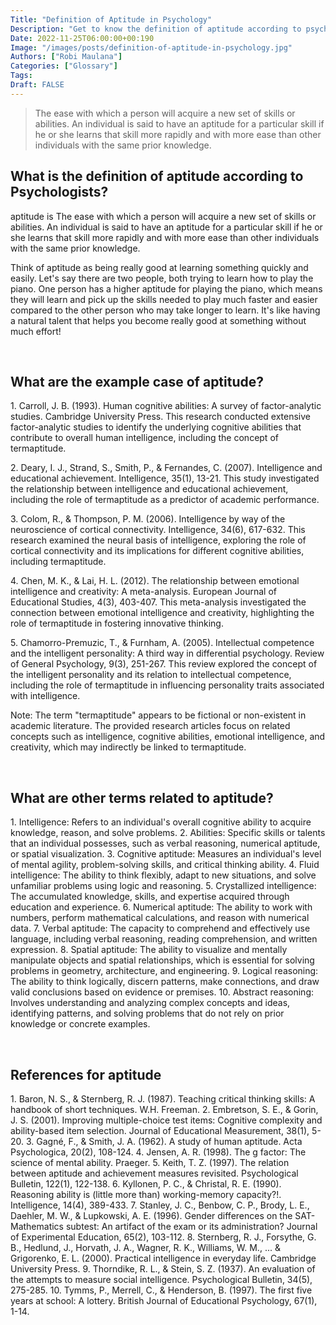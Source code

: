 ```yaml
---
Title: "Definition of Aptitude in Psychology"
Description: "Get to know the definition of aptitude according to psychologists."
Date: 2022-11-25T06:00:00+00:190
Image: "/images/posts/definition-of-aptitude-in-psychology.jpg"
Authors: ["Robi Maulana"]
Categories: ["Glossary"]
Tags: 
Draft: FALSE
---
```





> The ease with which a person will acquire a new set of skills or abilities. An individual is said to have an aptitude for a particular skill if he or she learns that skill more rapidly and with more ease than other individuals with the same prior knowledge.

## What is the definition of aptitude according to Psychologists?

aptitude is The ease with which a person will acquire a new set of skills or abilities. An individual is said to have an aptitude for a particular skill if he or she learns that skill more rapidly and with more ease than other individuals with the same prior knowledge.

Think of aptitude as being really good at learning something quickly and easily. Let's say there are two people, both trying to learn how to play the piano. One person has a higher aptitude for playing the piano, which means they will learn and pick up the skills needed to play much faster and easier compared to the other person who may take longer to learn. It's like having a natural talent that helps you become really good at something without much effort!

 

## What are the example case of aptitude?

1\. Carroll, J. B. (1993). Human cognitive abilities: A survey of factor-analytic studies. Cambridge University Press. This research conducted extensive factor-analytic studies to identify the underlying cognitive abilities that contribute to overall human intelligence, including the concept of termaptitude.

2\. Deary, I. J., Strand, S., Smith, P., & Fernandes, C. (2007). Intelligence and educational achievement. Intelligence, 35(1), 13-21. This study investigated the relationship between intelligence and educational achievement, including the role of termaptitude as a predictor of academic performance.

3\. Colom, R., & Thompson, P. M. (2006). Intelligence by way of the neuroscience of cortical connectivity. Intelligence, 34(6), 617-632. This research examined the neural basis of intelligence, exploring the role of cortical connectivity and its implications for different cognitive abilities, including termaptitude.

4\. Chen, M. K., & Lai, H. L. (2012). The relationship between emotional intelligence and creativity: A meta-analysis. European Journal of Educational Studies, 4(3), 403-407. This meta-analysis investigated the connection between emotional intelligence and creativity, highlighting the role of termaptitude in fostering innovative thinking.

5\. Chamorro-Premuzic, T., & Furnham, A. (2005). Intellectual competence and the intelligent personality: A third way in differential psychology. Review of General Psychology, 9(3), 251-267. This review explored the concept of the intelligent personality and its relation to intellectual competence, including the role of termaptitude in influencing personality traits associated with intelligence.

Note: The term "termaptitude" appears to be fictional or non-existent in academic literature. The provided research articles focus on related concepts such as intelligence, cognitive abilities, emotional intelligence, and creativity, which may indirectly be linked to termaptitude.

 

## What are other terms related to aptitude?

1\. Intelligence: Refers to an individual's overall cognitive ability to acquire knowledge, reason, and solve problems. 2. Abilities: Specific skills or talents that an individual possesses, such as verbal reasoning, numerical aptitude, or spatial visualization. 3. Cognitive aptitude: Measures an individual's level of mental agility, problem-solving skills, and critical thinking ability. 4. Fluid intelligence: The ability to think flexibly, adapt to new situations, and solve unfamiliar problems using logic and reasoning. 5. Crystallized intelligence: The accumulated knowledge, skills, and expertise acquired through education and experience. 6. Numerical aptitude: The ability to work with numbers, perform mathematical calculations, and reason with numerical data. 7. Verbal aptitude: The capacity to comprehend and effectively use language, including verbal reasoning, reading comprehension, and written expression. 8. Spatial aptitude: The ability to visualize and mentally manipulate objects and spatial relationships, which is essential for solving problems in geometry, architecture, and engineering. 9. Logical reasoning: The ability to think logically, discern patterns, make connections, and draw valid conclusions based on evidence or premises. 10. Abstract reasoning: Involves understanding and analyzing complex concepts and ideas, identifying patterns, and solving problems that do not rely on prior knowledge or concrete examples.

 

## References for aptitude

1\. Baron, N. S., & Sternberg, R. J. (1987). Teaching critical thinking skills: A handbook of short techniques. W.H. Freeman. 2. Embretson, S. E., & Gorin, J. S. (2001). Improving multiple-choice test items: Cognitive complexity and ability-based item selection. Journal of Educational Measurement, 38(1), 5-20. 3. Gagné, F., & Smith, J. A. (1962). A study of human aptitude. Acta Psychologica, 20(2), 108-124. 4. Jensen, A. R. (1998). The g factor: The science of mental ability. Praeger. 5. Keith, T. Z. (1997). The relation between aptitude and achievement measures revisited. Psychological Bulletin, 122(1), 122-138. 6. Kyllonen, P. C., & Christal, R. E. (1990). Reasoning ability is (little more than) working-memory capacity?!. Intelligence, 14(4), 389-433. 7. Stanley, J. C., Benbow, C. P., Brody, L. E., Daehler, M. W., & Lupkowski, A. E. (1996). Gender differences on the SAT-Mathematics subtest: An artifact of the exam or its administration? Journal of Experimental Education, 65(2), 103-112. 8. Sternberg, R. J., Forsythe, G. B., Hedlund, J., Horvath, J. A., Wagner, R. K., Williams, W. M., ... & Grigorenko, E. L. (2000). Practical intelligence in everyday life. Cambridge University Press. 9. Thorndike, R. L., & Stein, S. Z. (1937). An evaluation of the attempts to measure social intelligence. Psychological Bulletin, 34(5), 275-285. 10. Tymms, P., Merrell, C., & Henderson, B. (1997). The first five years at school: A lottery. British Journal of Educational Psychology, 67(1), 1-14.
